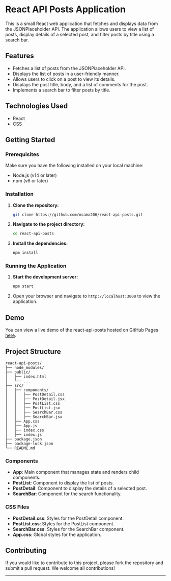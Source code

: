 # React API Posts Application

This is a small React web application that fetches and displays data from the JSONPlaceholder API. The application allows users to view a list of posts, display details of a selected post, and filter posts by title using a search bar.

## Features

- Fetches a list of posts from the JSONPlaceholder API.
- Displays the list of posts in a user-friendly manner.
- Allows users to click on a post to view its details.
- Displays the post title, body, and a list of comments for the post.
- Implements a search bar to filter posts by title.

## Technologies Used

- React
- CSS

## Getting Started

### Prerequisites

Make sure you have the following installed on your local machine:

- Node.js (v14 or later)
- npm (v6 or later)

### Installation

1. **Clone the repository:**

   ```bash
   git clone https://github.com/osama206/react-api-posts.git
   ```

2. **Navigate to the project directory:**

   ```bash
   cd react-api-posts
   ```

3. **Install the dependencies:**

   ```bash
   npm install
   ```

### Running the Application

1. **Start the development server:**

   ```bash
   npm start
   ```

2. Open your browser and navigate to `http://localhost:3000` to view the application.

## Demo

You can view a live demo of the react-api-posts hosted on GitHub Pages [here](https://osama206.github.io/react-api-posts).

## Project Structure

```
react-api-posts/
├── node_modules/
├── public/
│   ├── index.html
│   └── ...
├── src/
│   ├── components/
│   │   ├── PostDetail.css
│   │   ├── PostDetail.jsx
│   │   ├── PostList.css
│   │   ├── PostList.jsx
│   │   ├── SearchBar.css
│   │   ├── SearchBar.jsx
│   ├── App.css
│   ├── App.js
│   ├── index.css
│   ├── index.js
├── package.json
├── package-lock.json
└── README.md
```

### Components

- **App**: Main component that manages state and renders child components.
- **PostList**: Component to display the list of posts.
- **PostDetail**: Component to display the details of a selected post.
- **SearchBar**: Component for the search functionality.

### CSS Files

- **PostDetail.css**: Styles for the PostDetail component.
- **PostList.css**: Styles for the PostList component.
- **SearchBar.css**: Styles for the SearchBar component.
- **App.css**: Global styles for the application.

## Contributing

If you would like to contribute to this project, please fork the repository and submit a pull request. We welcome all contributions!

---
